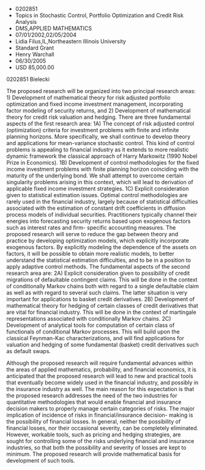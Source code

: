 
* 0202851
* Topics in Stochastic Control, Portfolio Optimization and Credit Risk Analysis
* DMS,APPLIED MATHEMATICS
* 07/01/2002,02/05/2004
* Lidia Filus,IL,Northeastern Illinois University
* Standard Grant
* Henry Warchall
* 06/30/2005
* USD 85,000.00

0202851 Bielecki

The proposed research will be organized into two principal research areas: 1)
Development of mathematical theory for risk adjusted portfolio optimization and
fixed income investment management, incorporating factor modeling of security
returns, and 2) Development of mathematical theory for credit risk valuation and
hedging. There are three fundamental aspects of the first research area: 1A) The
concept of risk adjusted control (optimization) criteria for investment problems
with finite and infinite planning horizons. More specifically, we shall continue
to develop theory and applications for mean-variance stochastic control. This
kind of control problems is appealing to financial industry as it extends to
more realistic dynamic framework the classical approach of Harry Markowitz (1990
Nobel Prize in Economics). 1B) Development of control methodologies for the
fixed income investment problems with finite planning horizon coinciding with
the maturity of the underlying bond. We shall attempt to overcome certain
singularity problems arising in this context, which will lead to derivation of
applicable fixed income investment strategies. 1C) Explicit consideration given
to statistical estimation issues. Optimal control methodologies are rarely used
in the financial industry, largely because of statistical difficulties
associated with the estimation of constant drift coefficients in diffusion
process models of individual securities. Practitioners typically channel their
energies into forecasting security returns based upon exogenous factors such as
interest rates and firm- specific accounting measures. The proposed research
will serve to reduce the gap between theory and practice by developing
optimization models, which explicitly incorporate exogenous factors. By
explicitly modeling the dependence of the assets on factors, it will be possible
to obtain more realistic models, to better understand the statistical estimation
difficulties, and to be in a position to apply adaptive control methods. The
fundamental aspects of the second research area are: 2A) Explicit consideration
given to possibility of credit migrations of defaultable contingent claims. This
will be done in the context of conditionally Markov chains both with regard to a
single defaultable claim as well as with regard to several such claims. The
latter situation is very important for applications to basket credit
derivatives. 2B) Development of mathematical theory for hedging of certain
classes of credit derivatives that are vital for financial industry. This will
be done in the context of martingale representations associated with
conditionally Markov chains. 2C) Development of analytical tools for computation
of certain class of functionals of conditional Markov processes. This will build
upon the classical Feynman-Kac characterizations, and will find applications for
valuation and hedging of some fundamental (basket) credit derivatives such as
default swaps.

Although the proposed research will require fundamental advances within the
areas of applied mathematics, probability, and financial economics, it is
anticipated that the proposed research will lead to new and practical tools that
eventually become widely used in the financial industry, and possibly in the
insurance industry as well. The main reason for this expectation is that the
proposed research addresses the need of the two industries for quantitative
methodologies that would enable financial and insurance decision makers to
properly manage certain categories of risks. The major implication of incidence
of risks in financial/insurance decision- making is the possibility of financial
losses. In general, neither the possibility of financial losses, nor their
occasional severity, can be completely eliminated. However, workable tools, such
as pricing and hedging strategies, are sought for controlling some of the risks
underlying financial and insurance industries, so that both the possibility and
severity of losses are kept to minimum. The proposed research will provide
mathematical basis for development of such tools.
